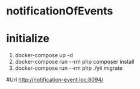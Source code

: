 # notificationOfEvents

# initialize 
1. docker-compose up -d
2. docker-compose run --rm php composer install
3. docker-compose run --rm php ./yii migrate

#Url 
http://notification-event.loc:8094/



